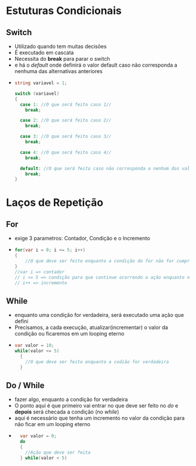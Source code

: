 # Estuturas Condicionais

## Switch

- Utilizado quando tem muitas decisões
- É executado em cascata
- Necessita do **break** para parar o switch
- e há o *default* onde definirá o valor default caso não corresponda a nenhuma das alternativas anteriores 
- ```csharp
  string variavel = 1;

  switch (variavel)
  {
    case 1: //O que será feito caso 1//
      break;

    case 2: //O que será feito caso 2//
      break;

    case 3: //O que será feito caso 3//
      break;

    case 4: //O que será feito caso 4//
      break; 

    default: //O que será feito caso não corresponda a nenhum dos valores anteriores//
      break;   
  }
  ```
  

# Laços de Repetição

## For
  - exige 3 parametros: Contador, Condição e o Incremento
  - ```csharp
    for(var i = 0; i <= 5; i++)
    {
        //O que deve ser feito enquanto a condição do for não for cumprida
    }
    //var i => contador
    // i <= 5 => condição para que continue ocorrendo a ação enquanto não chegar nessa condição
    // i++ => incremento
    ```

## While
  - enquanto uma condição for verdadeira, será executado uma ação que defini
  - Precisamos, a cada execução, atualizar(incrementar) o valor da condição ou ficaremos em um looping eterno
  - ```csharp
    var valor = 10;
    while(valor <= 5)
      {
        //O que deve ser feito enquanto a codião for verdadeira
      }

## Do / While
  - fazer algo, enquanto a condição for verdadeira
  - O ponto aqui é que primeiro vai entrar no que deve ser feito no *do* e **depois** será checada a condição (no *while*)
  - aqui é necessário que tenha um incremento no valor da condição para não ficar em um looping eterno
  - ```csharp 
      var valor = 0;
      do
      {
        //Ação que deve ser feita
      } while(valor < 5)
